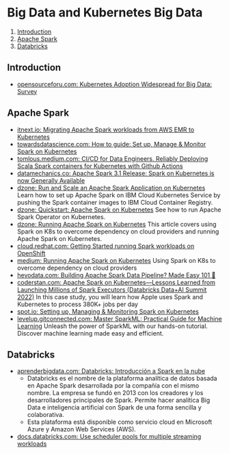 # Big Data and Kubernetes Big Data

1. [Introduction](#introduction)
2. [Apache Spark](#apache-spark)
3. [Databricks](#databricks)

## Introduction

- [opensourceforu.com: Kubernetes Adoption Widespread for Big Data: Survey](https://www.opensourceforu.com/2021/12/kubernetes-adoption-widespread-for-big-data-survey/?amp)

## Apache Spark

- [itnext.io: Migrating Apache Spark workloads from AWS EMR to Kubernetes](https://itnext.io/migrating-apache-spark-workloads-from-aws-emr-to-kubernetes-463742b49fda)
- [towardsdatascience.com: How to guide: Set up, Manage & Monitor Spark on Kubernetes](https://towardsdatascience.com/how-to-guide-set-up-manage-monitor-spark-on-kubernetes-with-code-examples-c5364ad3aba2)
- [tomlous.medium.com: CI/CD for Data Engineers. Reliably Deploying Scala Spark containers for Kubernetes with Github Actions](https://tomlous.medium.com/ci-cd-for-data-engineers-68b0fd915545)
- [datamechanics.co: Apache Spark 3.1 Release: Spark on Kubernetes is now Generally Available](https://www.datamechanics.co/blog-post/apache-spark-3-1-release-spark-on-kubernetes-is-now-ga)
- [dzone: Run and Scale an Apache Spark Application on Kubernetes](https://dzone.com/articles/run-and-scale-an-apache-spark-application-on-kuber) Learn how to set up Apache Spark on IBM Cloud Kubernetes Service by pushing the Spark container images to IBM Cloud Container Registry.
- [dzone: Quickstart: Apache Spark on Kubernetes](https://dzone.com/articles/quickstart-apache-spark-on-kubernetes) See how to run Apache Spark Operator on Kubernetes.
- [dzone: Running Apache Spark on Kubernetes](https://dzone.com/articles/running-apache-spark-on-kubernetes) This article covers using Spark on K8s to overcome dependency on cloud providers and running Apache Spark on Kubernetes.
- [cloud.redhat.com: Getting Started running Spark workloads on OpenShift](https://cloud.redhat.com/blog/getting-started-running-spark-workloads-on-openshift)
- [medium: Running Apache Spark on Kubernetes](https://medium.com/empathyco/running-apache-spark-on-kubernetes-2e64c73d0bb2) Using Spark on K8s to overcome dependency on cloud providers
- [hevodata.com: Building Apache Spark Data Pipeline? Made Easy 101 🌟](https://hevodata.com/learn/spark-data-pipeline/)
- [coderstan.com: Apache Spark on Kubernetes—Lessons Learned from Launching Millions of Spark Executors (Databricks Data+AI Summit 2022)](https://coderstan.com/2022/07/15/spark-on-kubernetes-launching-millions-of-spark-executors/) In this case study, you will learn how Apple uses Spark and Kubernetes to process 380K+ jobs per day
- [spot.io: Setting up, Managing & Monitoring Spark on Kubernetes](https://spot.io/blog/setting-up-managing-monitoring-spark-on-kubernetes/)
- [levelup.gitconnected.com: Master SparkML: Practical Guide for Machine Learning](https://levelup.gitconnected.com/master-sparkml-practical-guide-for-machine-learning-1efe1bd9cdce) Unleash the power of SparkML with our hands-on tutorial. Discover machine learning made easy and efficient.

## Databricks

- [aprenderbigdata.com: Databricks: Introducción a Spark en la nube](https://aprenderbigdata.com/databricks/)
    - Databricks es el nombre de la plataforma analítica de datos basada en Apache Spark desarrollada por la compañía con el mismo nombre. La empresa se fundó en 2013 con los creadores y los desarrolladores principales de Spark. Permite hacer analítica Big Data e inteligencia artificial con Spark de una forma sencilla y colaborativa.
    - Esta plataforma está disponible como servicio cloud en Microsoft Azure y Amazon Web Services (AWS).
- [docs.databricks.com: Use scheduler pools for multiple streaming workloads](https://docs.databricks.com/structured-streaming/scheduler-pools.html)